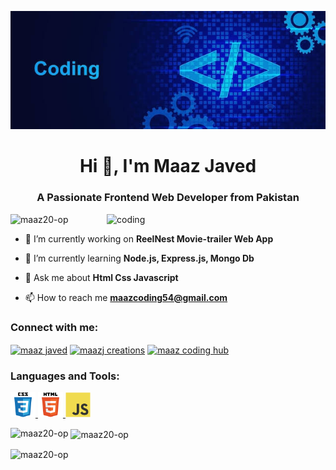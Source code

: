 ![logo](https://github.com/maaz20-op/maaz20-op/blob/main/images%20(5).jpeg)
<h1 align="center">Hi 👋, I'm Maaz Javed</h1>
<h3 align="center">A Passionate Frontend Web Developer from Pakistan</h3>
<img src="https://user-images.githubusercontent.com/55389276/140866485-8fb1c876-9a8f-4d6a-98dc-08c4981eaf70.gif" align="right" width="350" alt="coding">

<p align="left"> <img src="https://komarev.com/ghpvc/?username=maaz20-op&label=Profile%20views&color=0e75b6&style=flat" alt="maaz20-op" /> </p>

- 🔭 I’m currently working on **ReelNest Movie-trailer Web App**

- 🌱 I’m currently learning **Node.js, Express.js, Mongo Db**

- 💬 Ask me about **Html Css Javascript**

- 📫 How to reach me **maazcoding54@gmail.com**

<h3 align="left">Connect with me:</h3>
<p align="left">
<a href="https://linkedin.com/in/maaz javed" target="blank"><img align="center" src="https://raw.githubusercontent.com/rahuldkjain/github-profile-readme-generator/master/src/images/icons/Social/linked-in-alt.svg" alt="maaz javed" height="30" width="40" /></a>
<a href="https://instagram.com/maazj creations" target="blank"><img align="center" src="https://raw.githubusercontent.com/rahuldkjain/github-profile-readme-generator/master/src/images/icons/Social/instagram.svg" alt="maazj creations" height="30" width="40" /></a>
<a href="https://www.youtube.com/c/maaz coding hub" target="blank"><img align="center" src="https://raw.githubusercontent.com/rahuldkjain/github-profile-readme-generator/master/src/images/icons/Social/youtube.svg" alt="maaz coding hub" height="30" width="40" /></a>
</p>

<h3 align="left">Languages and Tools:</h3>
<p align="left"> <a href="https://www.w3schools.com/css/" target="_blank" rel="noreferrer"> <img src="https://raw.githubusercontent.com/devicons/devicon/master/icons/css3/css3-original-wordmark.svg" alt="css3" width="40" height="40"/> </a> <a href="https://www.w3.org/html/" target="_blank" rel="noreferrer"> <img src="https://raw.githubusercontent.com/devicons/devicon/master/icons/html5/html5-original-wordmark.svg" alt="html5" width="40" height="40"/> </a> <a href="https://developer.mozilla.org/en-US/docs/Web/JavaScript" target="_blank" rel="noreferrer"> <img src="https://raw.githubusercontent.com/devicons/devicon/master/icons/javascript/javascript-original.svg" alt="javascript" width="40" height="40"/> </a> </p>

<p><img align="left" src="https://github-readme-stats.vercel.app/api/top-langs?username=maaz20-op&show_icons=true&locale=en&layout=compact" alt="maaz20-op" /></p>

<p>&nbsp;<img align="center" src="https://github-readme-stats.vercel.app/api?username=maaz20-op&show_icons=true&locale=en" alt="maaz20-op" /></p>

<p><img align="center" src="https://github-readme-streak-stats.herokuapp.com/?user=maaz20-op&" alt="maaz20-op" /></p>




